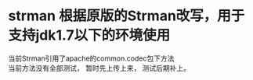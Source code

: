 
# strman 根据原版的Strman改写，用于支持jdk1.7以下的环境使用

当前Strman引用了apache的common.codec包下方法<br/>
当前方法没有全部测试， 暂时先上传上来， 测试后期补上。

